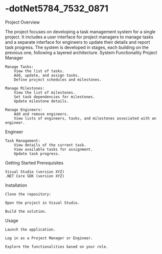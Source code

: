 # -dotNet5784_7532_0871
Project Overview

The project focuses on developing a task management system for a single project. It includes a user interface for project managers to manage tasks and a separate interface for engineers to update their details and report task progress. The system is developed in stages, each building on the previous one, following a layered architecture.
System Functionality
Project Manager

    Manage Tasks:
        View the list of tasks.
        Add, update, and assign tasks.
        Define project schedules and milestones.

    Manage Milestones:
        View the list of milestones.
        Set task dependencies for milestones.
        Update milestone details.

    Manage Engineers:
        Add and remove engineers.
        View lists of engineers, tasks, and milestones associated with an engineer.

Engineer

    Task Management:
        View details of the current task.
        View available tasks for assignment.
        Update task progress.

Getting Started
Prerequisites

    Visual Studio (version XYZ)
    .NET Core SDK (version XYZ)

Installation

    Clone the repository:

    Open the project in Visual Studio.

    Build the solution.

Usage

    Launch the application.

    Log in as a Project Manager or Engineer.

    Explore the functionalities based on your role.
